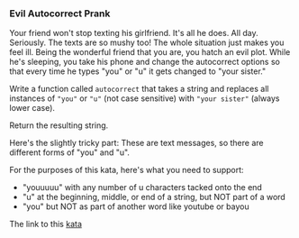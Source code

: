 ### Evil Autocorrect Prank

Your friend won't stop texting his girlfriend. It's all he does. All day. Seriously. The texts are so mushy too! The whole situation just makes you feel ill. Being the wonderful friend that you are, you hatch an evil plot. While he's sleeping, you take his phone and change the autocorrect options so that every time he types "you" or "u" it gets changed to "your sister."

Write a function called `autocorrect` that takes a string and replaces all instances of `"you"` or `"u"` (not case sensitive) with `"your sister"` (always lower case).

Return the resulting string.

Here's the slightly tricky part: These are text messages, so there are different forms of "you" and "u".

For the purposes of this kata, here's what you need to support:
* "youuuuu" with any number of u characters tacked onto the end
* "u" at the beginning, middle, or end of a string, but NOT part of a word
* "you" but NOT as part of another word like youtube or bayou  

The link to this [kata](https://www.codewars.com/kata/evil-autocorrect-prank/java)
